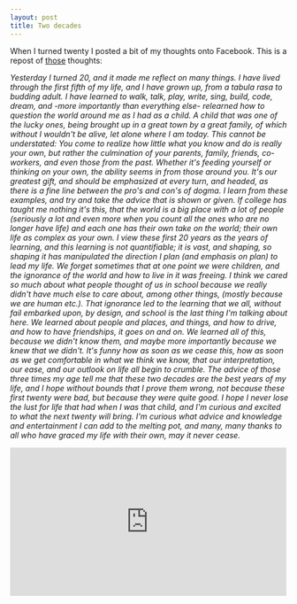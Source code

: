 ```yaml
---
layout: post
title: Two decades
---
```


When I turned twenty I posted a bit of my thoughts onto Facebook. This is a repost of [those](https://www.facebook.com/K.Wade.Cooper/posts/10207583880186108) thoughts:

*Yesterday I turned 20, and it made me reflect on many things. I have lived through the first fifth of my life, and I have grown up, from a tabula rasa to budding adult. I have learned to walk, talk, play, write, sing, build, code, dream, and -more importantly than everything else- relearned how to question the world around me as I had as a child. A child that was one of the lucky ones, being brought up in a great town by a great family, of which without I wouldn't be alive, let alone where I am today. This cannot be understated: You come to realize how little what you know and do is really your own, but rather the culmination of your parents, family, friends, co-workers, and even those from the past. Whether it's feeding yourself or thinking on your own, the ability seems in from those around you. It's our greatest gift, and should be emphasized at every turn, and headed, as there is a fine line between the pro's and con's of dogma. I learn from these examples, and try and take the advice that is shown or given. If college has taught me nothing it's this, that the world is a big place with a lot of people (seriously a lot and even more when you count all the ones who are no longer have life) and each one has their own take on the world; their own life as complex as your own. I view these first 20 years as the years of learning, and this learning is not quantifiable; it is vast, and shaping, so shaping it has manipulated the direction I plan (and emphasis on plan) to lead my life. We forget sometimes that at one point we were children, and the ignorance of the world and how to live in it was freeing. I think we cared so much about what people thought of us in school because we really didn't have much else to care about, among other things, (mostly because we are human etc.). That ignorance led to the learning that we all, without fail embarked upon, by design, and school is the last thing I'm talking about here. We learned about people and places, and things, and how to drive, and how to have friendships, it goes on and on. We learned all of this, because we didn't know them, and maybe more importantly because we knew that we didn't. It's funny how as soon as we cease this, how as soon as we get comfortable in what we think we know, that our interpretation, our ease, and our outlook on life all begin to crumble. The advice of those three times my age tell me that these two decades are the best years of my life, and I hope without bounds that I prove them wrong, not because these first twenty were bad, but because they were quite good. I hope I never lose the lust for life that had when I was that child, and I'm curious and excited to what the next twenty will bring. I'm curious what advice and knowledge and entertainment I can add to the melting pot, and many, many thanks to all who have graced my life with their own, may it never cease.*


<iframe src="https://www.facebook.com/plugins/post.php?href=https%3A%2F%2Fwww.facebook.com%2FK.Wade.Cooper%2Fposts%2F10207583880186108&width=500" width="500" height="268" style="border:none;overflow:hidden" scrolling="no" frameborder="0" allowTransparency="true" allow="encrypted-media"></iframe>









